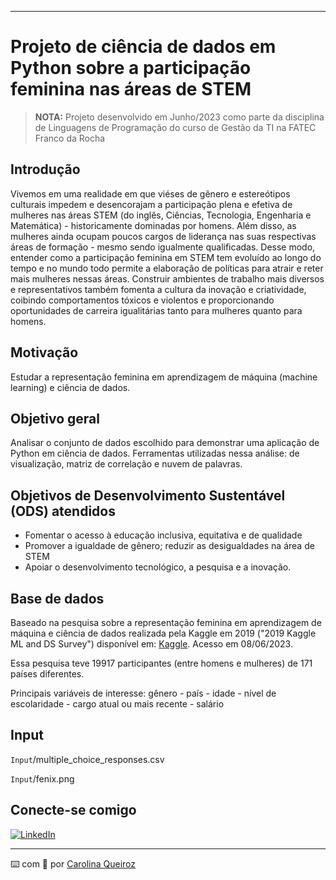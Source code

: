 -------

# Projeto de ciência de dados em Python sobre a participação feminina nas áreas de STEM

> **NOTA:** Projeto desenvolvido em Junho/2023 como parte da disciplina de Linguagens de Programação do curso de Gestão da TI na FATEC Franco da Rocha

## Introdução

Vivemos em uma realidade em que viéses de gênero e estereótipos culturais impedem e desencorajam a participação plena e efetiva de mulheres nas áreas STEM (do inglês, Ciências, Tecnologia, Engenharia e Matemática) - historicamente dominadas por homens. Além disso, as mulheres ainda ocupam poucos cargos de liderança nas suas respectivas áreas de formação - mesmo sendo igualmente qualificadas. Desse modo, entender como a participação feminina em STEM tem evoluído ao longo do tempo e no mundo todo permite a elaboração de políticas para atrair e reter mais mulheres nessas áreas. Construir ambientes de trabalho mais diversos e representativos também fomenta a cultura da inovação e criatividade, coibindo comportamentos tóxicos e violentos e proporcionando oportunidades de carreira igualitárias tanto para mulheres quanto para homens.

## Motivação

Estudar a representação feminina em aprendizagem de máquina (machine learning) e ciência de dados.

## Objetivo geral

Analisar o conjunto de dados escolhido para demonstrar uma aplicação de Python em ciência de dados. Ferramentas utilizadas nessa análise: de visualização, matriz de correlação e nuvem de palavras.

## Objetivos de Desenvolvimento Sustentável (ODS) atendidos

- Fomentar o acesso à educação inclusiva, equitativa e de qualidade
- Promover a igualdade de gênero; reduzir as desigualdades na área de STEM
- Apoiar o desenvolvimento tecnológico, a pesquisa e a inovação.

## Base de dados

Baseado na pesquisa sobre a representação feminina em aprendizagem de máquina e ciência de dados realizada pela Kaggle em 2019 ("2019 Kaggle ML and DS Survey") disponível em: [Kaggle](https://www.kaggle.com/code/parulpandey/geek-girls-rising-myth-or-reality/notebook). Acesso em 08/06/2023.

Essa pesquisa teve 19917 participantes (entre homens e mulheres) de 171 países diferentes.

Principais variáveis de interesse: gênero - país - idade - nível de escolaridade - cargo atual ou mais recente - salário

## Input

`Input`/multiple_choice_responses.csv

`Input`/fenix.png

## Conecte-se comigo

[![LinkedIn](https://img.shields.io/badge/LinkedIn-0077B5?style=for-the-badge&logo=linkedin&logoColor=white)](https://www.linkedin.com/in/carolina-queiroz-08b454176/)

---

⌨️ com 💜 por [Carolina Queiroz](https://github.com/CarolinaQueiroz)

